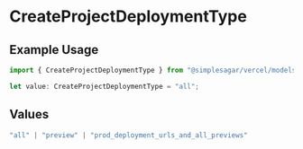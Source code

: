 # CreateProjectDeploymentType

## Example Usage

```typescript
import { CreateProjectDeploymentType } from "@simplesagar/vercel/models/createprojectop.js";

let value: CreateProjectDeploymentType = "all";
```

## Values

```typescript
"all" | "preview" | "prod_deployment_urls_and_all_previews"
```